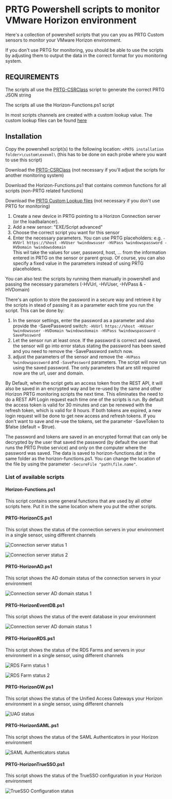 # PRTG Powershell scripts to monitor VMware Horizon environment
Here's a collection of powershell scripts that you can you as PRTG Custom sensors to monitor your VMware Horizon environment. 

If you don't use PRTG for monitoring, you should be able to use the scripts by adjusting them to output the data in the correct format for you monitoring system.
## REQUIREMENTS
The scripts all use the [PRTG-CSRClass](../PRTG-CSR/) script to generate the correct PRTG JSON string

The scripts all use the Horizon-Functions.ps1 script

In most scripts channels are created with a custom lookup value. The custom lookup files can be found [here](../PRTG-Lookups/)
## Installation
Copy the powershell script(s) to the following location: `<PRTG installation folder>\custom\exexml\` (this has to be done on each probe where you want to use this script)

Download the [PRTG-CSRClass](../PRTG-CSR/) (not necessary if you'll adjust the scripts for another monitoring system)

Download the Horizon-Functions.ps1 that contains common functions for all scripts (non-PRTG related functions)

Download the [PRTG Custom Lookup files](../PRTG-Lookups/) (not necessary if you don't use PRTG for monitoring)

1. Create a new device in PRTG pointing to a Horizon Connection server (or the loadbalancer). 
2. Add a new sensor: "EXE/Script advanced"
3. Choose the correct script you want for this sensor
4. Enter the necessary parameters. You can use PRTG placeholders: e.g. `-HVUrl https://%host -HVUser %windowsuser -HVPass %windowspassword -HVDomain %windowsdomain`    
  This wil take the values for user, password, host, ... from the information entered in PRTG on the sensor or parent group. Of course, you can also specify a fixed value in the parameters instead of using PRTG placeholders.

You can also test the scripts by running them manually in powershell and passing the necessary parameters (-HVUrl, -HVUser, -HVPass & -HVDomain)

There's an option to store the password in a secure way and retrieve it by the scripts in stead of passing it as a parameter each time you run the script. This can be done by: 
1. In the sensor settings, enter the password as a parameter and also provide the -SavePassword switch: `-HVUrl https://%host -HVUser %windowsuser -HVDomain %windowsdomain -HVPass %windowspassword -SavePassword`
2. Let the sensor run at least once. If the password is correct and saved, the sensor will go into error status stating the password has been saved and you need to remove the -SavePassword switch now.
3. adjust the parameters of the sensor and remove the `-HVPass %windowspassword` and `-SavePassword` parameters. The script will now run using the saved password. The only parameters that are still required now are the url, user and domain. 

By Default, when the script gets an access token from the REST API, it will also be saved in an encrypted way and be re-used by the same and other Horizon PRTG monitoring scripts the next time. This eliminates the need to do a REST API Login request each time one of the scripts is run. By default the access token is valid for 30 minutes and can be renewed with the refresh token, which is valid for 8 hours. If both tokens are expired, a new login request will be done to get new access and refresh tokens. If you don't want to save and re-use the tokens, set the parameter -SaveToken to $false (default = $true).

The password and tokens are saved in an encrypted format that can only be decrypted by the user that saved the password (by default the user that runs the PRTG Probe service) and only on the computer where the password was saved. The data is saved to horizon-functions.dat in the same folder as the horizon-functions.ps1. You can change the location of the file by using the parameter `-SecureFile "path\file.name"`.
### List of available scripts
#### Horizon-Functions.ps1
This script contains some general functions that are used by all other scripts here. Put it in the same location where you put the other scripts.
#### PRTG-HorizonCS.ps1
This script shows the status of the connection servers in your environment in a single sensor, using different channels

![Connection server status 1](images/PRTG-HorizonCS_1.png)

![Connection server status 2](images/PRTG-HorizonCS_2.png)
#### PRTG-HorizonAD.ps1
This script shows the AD domain status of the connection servers in your environment

![Connection server AD domain status 1](images/PRTG-HorizonAD_1.png)
#### PRTG-HorizonEventDB.ps1
This script shows the status of the event database in your environment

![Connection server AD domain status 1](images/PRTG-HorizonEventDB_1.png)
#### PRTG-HorizonRDS.ps1
This script shows the status of the RDS Farms and servers in your environment in a single sensor, using different channels

![RDS Farm status 1](images/PRTG-HorizonRDS_1.png)

![RDS Farm status 2](images/PRTG-HorizonRDS_2.png)
#### PRTG-HorizonGW.ps1
This script shows the status of the Unified Access Gateways your Horizon environment in a single sensor, using different channels

![UAG status](images/PRTG-HorizonGW_1.png)
#### PRTG-HorizonSAML.ps1
This script shows the status of the SAML Authenticators in your Horizon environment

![SAML Authenticators status](images/PRTG-HorizonSAML_1.png)
#### PRTG-HorizonTrueSSO.ps1
This script shows the status of the TrueSSO configuration in your Horizon environment

![TrueSSO Configuration status](images/PRTG-HorizonTrueSSO_1.png)
